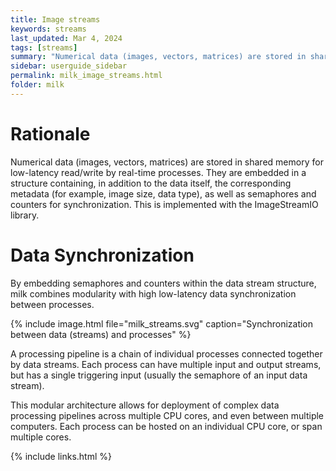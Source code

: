 ```yaml
---
title: Image streams
keywords: streams
last_updated: Mar 4, 2024
tags: [streams]
summary: "Numerical data (images, vectors, matrices) are stored in shared memory for low-latency read/write by real-time processes"
sidebar: userguide_sidebar
permalink: milk_image_streams.html
folder: milk
---
```



# Rationale

Numerical data (images, vectors, matrices) are stored in shared memory for low-latency read/write by real-time processes. They are embedded in a structure containing, in addition to the data itself, the corresponding metadata (for example, image size, data type), as well as semaphores and counters for synchronization. This is implemented with the ImageStreamIO library.


# Data Synchronization

By embedding semaphores and counters within the data stream structure, milk combines modularity with high low-latency data synchronization between processes.

{% include image.html file="milk_streams.svg" 
caption="Synchronization between data (streams) and processes" %}


A processing pipeline is a chain of individual processes connected together by data streams. Each process can have multiple input and output streams, but has a single triggering input (usually the semaphore of an input data stream).

This modular architecture allows for deployment of complex data processing pipelines across multiple CPU cores, and even between multiple computers. Each process can be hosted on an individual CPU core, or span multiple cores.


{% include links.html %}
